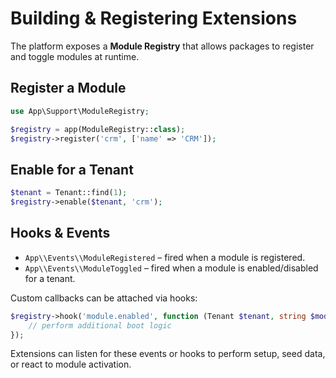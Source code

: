 # Building & Registering Extensions

The platform exposes a **Module Registry** that allows packages to register
and toggle modules at runtime.

## Register a Module

```php
use App\Support\ModuleRegistry;

$registry = app(ModuleRegistry::class);
$registry->register('crm', ['name' => 'CRM']);
```

## Enable for a Tenant

```php
$tenant = Tenant::find(1);
$registry->enable($tenant, 'crm');
```

## Hooks & Events

* `App\\Events\\ModuleRegistered` – fired when a module is registered.
* `App\\Events\\ModuleToggled` – fired when a module is enabled/disabled for a tenant.

Custom callbacks can be attached via hooks:

```php
$registry->hook('module.enabled', function (Tenant $tenant, string $module) {
    // perform additional boot logic
});
```

Extensions can listen for these events or hooks to perform setup,
seed data, or react to module activation.
